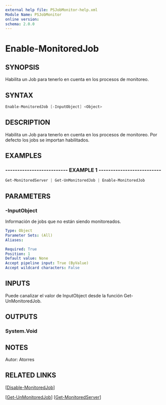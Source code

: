 ```yaml
---
external help file: PSJobMonitor-help.xml
Module Name: PSJobMonitor
online version: 
schema: 2.0.0
---
```


# Enable-MonitoredJob

## SYNOPSIS
Habilita un Job para tenerlo en cuenta en los procesos de monitoreo.

## SYNTAX

```powershell
Enable-MonitoredJob [-InputObject] <Object>
```

## DESCRIPTION
Habilita un Job para tenerlo en cuenta en los procesos de monitoreo.
Por defecto los jobs se importan habilitados.

## EXAMPLES

### -------------------------- EXAMPLE 1 --------------------------
```powershell
Get-MonitoredServer | Get-UnMonitoredJob | Enable-MonitoredJob
```

## PARAMETERS

### -InputObject
Información de jobs que no están siendo monitoreados.

```yaml
Type: Object
Parameter Sets: (All)
Aliases: 

Required: True
Position: 1
Default value: None
Accept pipeline input: True (ByValue)
Accept wildcard characters: False
```

## INPUTS
Puede canalizar el valor de InputObject desde la función Get-UnMonitoredJob.

## OUTPUTS

### System.Void

## NOTES
Autor: Atorres

## RELATED LINKS

[[Disable-MonitoredJob](Disable-MonitoredJob.md)]

[[Get-UnMonitoredJob](https://github.com/RD-Processa/PSJobMonitor/blob/master/Scripting/getting-started/GetInfoJobs/Get-UnmonitoredJob.md)]
[[Get-MonitoredServer](https://github.com/RD-Processa/PSJobMonitor/blob/master/Scripting/getting-started/ConfigServers/Get-MonitoredServer.md)]
